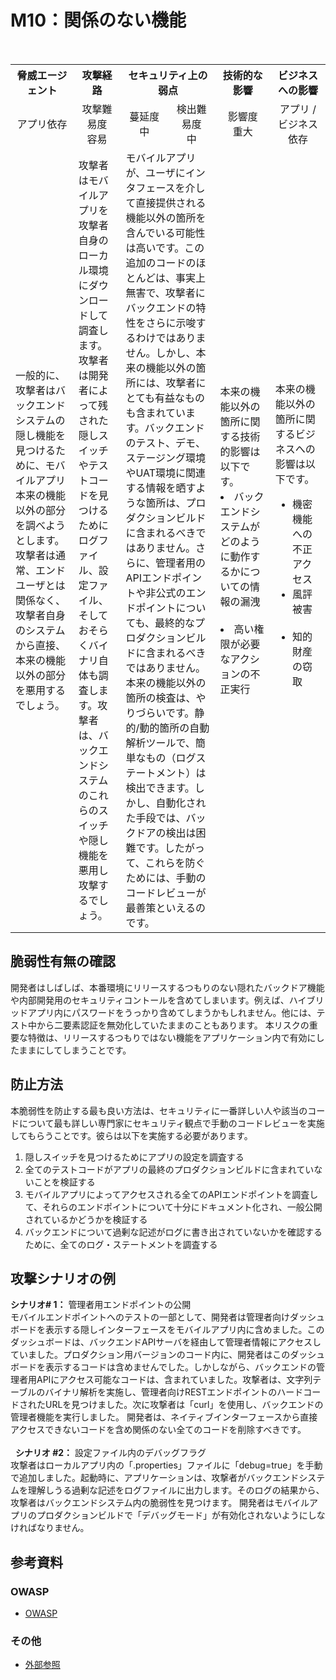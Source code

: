 # M10：関係のない機能

<table>
 <tr>
  <th>脅威エージェント</th>
  <th>攻撃経路</th>
  <th colspan="2">セキュリティ上の弱点</th>
  <th>技術的な影響</th>
  <th>ビジネスへの影響</th>
 </tr>
 <tr>
  <td align="center" width="20%">アプリ依存 </td>
  <td align="center" width="15%">攻撃難易度<br>容易</td>
  <td align="center" width="15%">蔓延度<br>中</td>
  <td align="center" width="15%">検出難易度<br>中</td>
  <td align="center" width="17.5%">影響度<br>重大</td>
  <td align="center" width="17.5%">アプリ / ビジネス依存</td>
 </tr>
 <tr>
  <td>一般的に、攻撃者はバックエンドシステムの隠し機能を見つけるために、モバイルアプリ本来の機能以外の部分を調べようとします。攻撃者は通常、エンドユーザとは関係なく、攻撃者自身のシステムから直接、本来の機能以外の部分を悪用するでしょう。</td>
  <td> 攻撃者はモバイルアプリを攻撃者自身のローカル環境にダウンロードして調査します。攻撃者は開発者によって残された隠しスイッチやテストコードを見つけるためにログファイル、設定ファイル、そしておそらくバイナリ自体も調査します。攻撃者は、バックエンドシステムのこれらのスイッチや隠し機能を悪用し攻撃するでしょう。</td>
  <td colspan="2">モバイルアプリが、ユーザにインタフェースを介して直接提供される機能以外の箇所を含んでいる可能性は高いです。この追加のコードのほとんどは、事実上無害で、攻撃者にバックエンドの特性をさらに示唆するわけではありません。しかし、本来の機能以外の箇所には、攻撃者にとても有益なものも含まれています。バックエンドのテスト、デモ、ステージング環境やUAT環境に関連する情報を晒すような箇所は、プロダクションビルドに含まれるべきではありません。さらに、管理者用のAPIエンドポイントや非公式のエンドポイントについても、最終的なプロダクションビルドに含まれるべきではありません。本来の機能以外の箇所の検査は、やりづらいです。静的/動的箇所の自動解析ツールで、簡単なもの（ログステートメント）は検出できます。しかし、自動化された手段では、バックドアの検出は困難です。したがって、これらを防ぐためには、手動のコードレビューが最善策といえるのです。
</td><td>本来の機能以外の箇所に関する技術的影響は以下です。
  <lu>
   <li> バックエンドシステムがどのように動作するかについての情報の漏洩</li>
   <li> 高い権限が必要なアクションの不正実行</li>
  </lu>
  </td>
  <td>本来の機能以外の箇所に関するビジネスへの影響は以下です。
   <ul>
    <li> 機密機能への不正アクセス</li>
    <li> 風評被害</li>
    <li> 知的財産の窃取</li>
   </ul>
  </td>
 </tr>
</table>



## 脆弱性有無の確認
開発者はしばしば、本番環境にリリースするつもりのない隠れたバックドア機能や内部開発用のセキュリティコントールを含めてしまいます。例えば、ハイブリッドアプリ内にパスワードをうっかり含めてしまうかもしれません。他には、テスト中から二要素認証を無効化していたままのこともあります。
本リスクの重要な特徴は、リリースするつもりではない機能をアプリケーション内で有効にしたままにしてしまうことです。


## 防止方法
本脆弱性を防止する最も良い方法は、セキュリティに一番詳しい人や該当のコードについて最も詳しい専門家にセキュリティ観点で手動のコードレビューを実施してもらうことです。彼らは以下を実施する必要があります。
 1. 隠しスイッチを見つけるためにアプリの設定を調査する
 2. 全てのテストコードがアプリの最終のプロダクションビルドに含まれていないことを検証する
 3. モバイルアプリによってアクセスされる全てのAPIエンドポイントを調査して、それらのエンドポイントについて十分にドキュメント化され、一般公開されているかどうかを検証する
 4. バックエンドについて過剰な記述がログに書き出されていないかを確認するために、全てのログ・ステートメントを調査する


## 攻撃シナリオの例
**シナリオ# 1：** 管理者用エンドポイントの公開<br>
モバイルエンドポイントへのテストの一部として、開発者は管理者向けダッシュボードを表示する隠しインターフェースをモバイルアプリ内に含めました。このダッシュボードは、バックエンドAPIサーバを経由して管理者情報にアクセスしていました。プロダクション用バージョンのコード内に、開発者はこのダッシュボードを表示するコードは含めませんでした。しかしながら、バックエンドの管理者用APIにアクセス可能なコードは、含まれていました。攻撃者は、文字列テーブルのバイナリ解析を実施し、管理者向けRESTエンドポイントのハードコードされたURLを見つけました。次に攻撃者は「curl」を使用し、バックエンドの管理者機能を実行しました。
開発者は、ネイティブインターフェースから直接アクセスできないコードを含め関係のない全てのコードを削除すべきです。<br><br>
 
**シナリオ #2：** 設定ファイル内のデバッグフラグ<br>
攻撃者はローカルアプリ内の「.properties」ファイルに「debug=true」を手動で追加しました。起動時に、アプリケーションは、攻撃者がバックエンドシステムを理解しうる過剰な記述をログファイルに出力します。そのログの結果から、攻撃者はバックエンドシステム内の脆弱性を見つけます。
開発者はモバイルアプリのプロダクションビルドで「デバッグモード」が有効化されないようにしなければなりません。

## 参考資料
### OWASP
 - [OWASP](https://www.owasp.org/)
 
### その他
 - [外部参照](http://cwe.mitre.org/)
